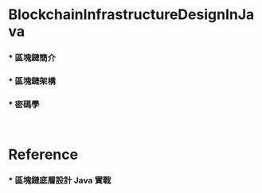 BlockchainInfrastructureDesignInJava
=====
### * 區塊鏈簡介
### * 區塊鏈架構
### * 密碼學
<br />

Reference
=====
### * 區塊鏈底層設計 Java 實戰
